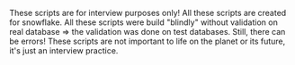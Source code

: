These scripts are for interview purposes only!
All these scripts are created for snowflake.
All these scripts were build "blindly" without validation on real database => the validation was done on test databases. Still, there can be errors!
These scripts are not important to life on the planet or its future, it's just an interview practice.
